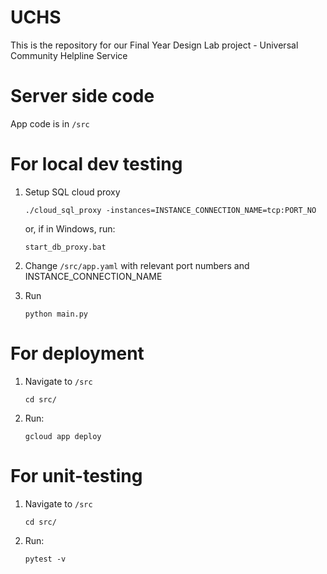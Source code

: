 # UCHS
This is the repository for our Final Year Design Lab project - Universal Community Helpline Service

# Server side code

App code is in `/src`

# For local dev testing

1. Setup SQL cloud proxy
    ```
    ./cloud_sql_proxy -instances=INSTANCE_CONNECTION_NAME=tcp:PORT_NO
    ```

    or, if in Windows, run:
    ```
    start_db_proxy.bat
    ```
2. Change  `/src/app.yaml` with relevant port numbers and INSTANCE\_CONNECTION\_NAME
3. Run 
    ```
    python main.py
    ```

# For deployment

1. Navigate to `/src`
    ```
    cd src/
    ```
2. Run:
    ```
    gcloud app deploy
    ```

# For unit-testing

1. Navigate to `/src`
    ```
    cd src/
    ```
2. Run:
    ```
    pytest -v
    ```
